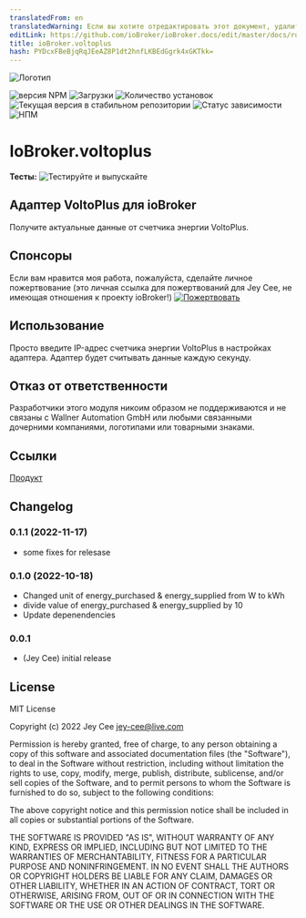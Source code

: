 ```yaml
---
translatedFrom: en
translatedWarning: Если вы хотите отредактировать этот документ, удалите поле «translatedFrom», в противном случае этот документ будет снова автоматически переведен
editLink: https://github.com/ioBroker/ioBroker.docs/edit/master/docs/ru/adapterref/iobroker.voltoplus/README.md
title: ioBroker.voltoplus
hash: PYDcxFBeBjqRqJEeAZ8P1dt2hnfLKBEdGgrk4xGKTkk=
---
```

![Логотип](../../../en/adapterref/iobroker.voltoplus/admin/voltoplus.png)

![версия NPM](https://img.shields.io/npm/v/iobroker.voltoplus.svg)
![Загрузки](https://img.shields.io/npm/dm/iobroker.voltoplus.svg)
![Количество установок](https://iobroker.live/badges/voltoplus-installed.svg)
![Текущая версия в стабильном репозитории](https://iobroker.live/badges/voltoplus-stable.svg)
![Статус зависимости](https://img.shields.io/david/Jey-Cee/iobroker.voltoplus.svg)
![НПМ](https://nodei.co/npm/iobroker.voltoplus.png?downloads=true)

# IoBroker.voltoplus
**Тесты:** ![Тестируйте и выпускайте](https://github.com/Jey-Cee/ioBroker.voltoplus/workflows/Test%20and%20Release/badge.svg)

## Адаптер VoltoPlus для ioBroker
Получите актуальные данные от счетчика энергии VoltoPlus.

## Спонсоры
Если вам нравится моя работа, пожалуйста, сделайте личное пожертвование (это личная ссылка для пожертвований для Jey Cee, не имеющая отношения к проекту ioBroker!) [![Пожертвовать](https://raw.githubusercontent.com/iobroker-community-adapters/ioBroker.wled/master/admin/button.png)](https://www.paypal.com/cgi-bin/webscr?cmd=_s-xclick&hosted_button_id=95YZN2LR59Q64&source=url)

## Использование
Просто введите IP-адрес счетчика энергии VoltoPlus в настройках адаптера.
Адаптер будет считывать данные каждую секунду.

## Отказ от ответственности
Разработчики этого модуля никоим образом не поддерживаются и не связаны с Wallner Automation GmbH или любыми связанными дочерними компаниями, логотипами или товарными знаками.

## Ссылки
[Продукт](https://www.voltoplus.com/shop/voltoplus/167/voltoplus?c=44)

## Changelog
<!--
    Placeholder for the next version (at the beginning of the line):
    ### **WORK IN PROGRESS**
-->
### 0.1.1 (2022-11-17)
* some fixes for relesase

### 0.1.0 (2022-10-18)
* Changed unit of energy_purchased & energy_supplied from W to kWh
* divide value of energy_purchased & energy_supplied by 10
* Update depenendencies

### 0.0.1
* (Jey Cee) initial release

## License
MIT License

Copyright (c) 2022 Jey Cee <jey-cee@live.com>

Permission is hereby granted, free of charge, to any person obtaining a copy
of this software and associated documentation files (the "Software"), to deal
in the Software without restriction, including without limitation the rights
to use, copy, modify, merge, publish, distribute, sublicense, and/or sell
copies of the Software, and to permit persons to whom the Software is
furnished to do so, subject to the following conditions:

The above copyright notice and this permission notice shall be included in all
copies or substantial portions of the Software.

THE SOFTWARE IS PROVIDED "AS IS", WITHOUT WARRANTY OF ANY KIND, EXPRESS OR
IMPLIED, INCLUDING BUT NOT LIMITED TO THE WARRANTIES OF MERCHANTABILITY,
FITNESS FOR A PARTICULAR PURPOSE AND NONINFRINGEMENT. IN NO EVENT SHALL THE
AUTHORS OR COPYRIGHT HOLDERS BE LIABLE FOR ANY CLAIM, DAMAGES OR OTHER
LIABILITY, WHETHER IN AN ACTION OF CONTRACT, TORT OR OTHERWISE, ARISING FROM,
OUT OF OR IN CONNECTION WITH THE SOFTWARE OR THE USE OR OTHER DEALINGS IN THE
SOFTWARE.
